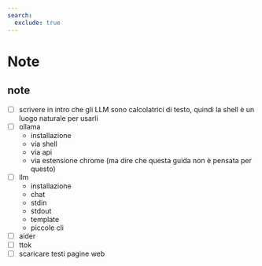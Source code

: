 ```yaml
---
search:
  exclude: true
---
```


# Note

## note

- [ ] scrivere in intro che gli LLM sono calcolatrici di testo, quindi la shell è un luogo naturale per usarli
- [ ] ollama
  - installazione
  - via shell
  - via api
  - via estensione chrome (ma dire che questa guida non è pensata per questo)
- [ ] llm
  - installazione
  - chat
  - stdin
  - stdout
  - template
  - piccole cli
- [ ] aider
- [ ] ttok
- [ ] scaricare testi pagine web

